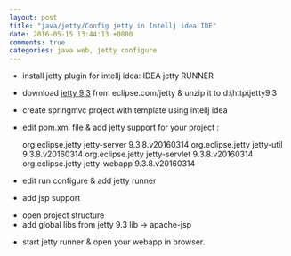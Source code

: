```yaml
---
layout: post
title: "java/jetty/Config jetty in Intellj idea IDE"
date: 2016-05-15 13:44:13 +0800
comments: true
categories: java web, jetty configure
---
```


- install jetty plugin for intellj idea: IDEA jetty RUNNER
- download [jetty 9.3](http://download.eclipse.org/jetty/stable-9/dist/jetty-distribution-9.3.8.v20160314.tar.gz) from eclipse.com/jetty & unzip it to d:\http\jetty9.3
- create springmvc project with template using intellj idea
- edit pom.xml file & add jetty support for your project :

	<dependency>
	    <groupId>org.eclipse.jetty</groupId>
	    <artifactId>jetty-server</artifactId>
	    <version>9.3.8.v20160314</version>
	</dependency>

	<!-- http://mvnrepository.com/artifact/org.eclipse.jetty/jetty-util -->
	<dependency>
	    <groupId>org.eclipse.jetty</groupId>
	    <artifactId>jetty-util</artifactId>
	    <version>9.3.8.v20160314</version>
	</dependency>

	<!-- http://mvnrepository.com/artifact/org.eclipse.jetty/jetty-servlet -->
	<dependency>
	    <groupId>org.eclipse.jetty</groupId>
	    <artifactId>jetty-servlet</artifactId>
	    <version>9.3.8.v20160314</version>
	</dependency>

	<!-- http://mvnrepository.com/artifact/org.eclipse.jetty/jetty-webapp -->
	<dependency>
	    <groupId>org.eclipse.jetty</groupId>
	    <artifactId>jetty-webapp</artifactId>
	    <version>9.3.8.v20160314</version>
	</dependency>


- edit run configure & add jetty runner
- add jsp support 
 * open project structure
 * add global libs from jetty 9.3 lib -> apache-jsp

- start jetty runner & open your webapp in browser.
